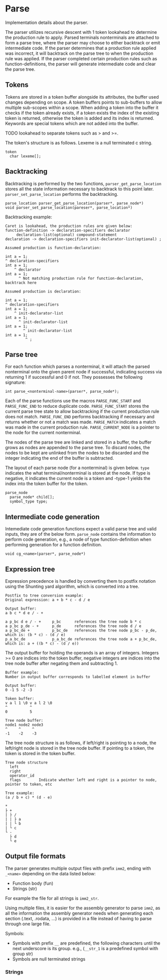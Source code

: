 # Parse

Implementation details about the parser.

The parser utilizes recursive descent with 1 token lookahead to determine the production rule to apply. Parsed terminals nonterminals are attached to form a parse tree, where the parser may choose to either backtrack or emit intermediate code. If the parser determines that a production rule applied was incorrect, it will backtrack on the parse tree to when the production rule was applied. If the parser completed certain production rules such as function-definitions, the parser will generate intermediate code and clear the parse tree.

## Tokens

Tokens are stored in a token buffer alongside its attributes, the buffer used changes depending on scope. A token buffers points to sub-buffers to allow multiple sub-scopes within a scope. When adding a token into the buffer it checks if the token already exists, if a token exists the index of the existing token is returned, otherwise the token is added and its index is returned. Keywords are special tokens which are not added into the buffer.

TODO lookahead to separate tokens such as > and >=.

The token's structure is as follows. Lexeme is a null terminated c string.

```
token
  char lexeme[];
```

## Backtracking

Backtracking is performed by the two functions, `parser_get_parse_location` stores all the state information necessary to backtrack to this point later. `parser_set_parse_location` performs the backtracking.

```
parse_location parser_get_parse_location(parser*, parse_node*)
void parser_set_parse_location(pareser*, parse_location*)
```

Backtracking example:

```
Caret is lookahead, the production rules are given below:
function-definition -> declaration-specifiers declarator
     declaration-list(optional) compound-statement
declaration -> declaration-specifiers init-declarator-list(optional) ;

Assumed production is function-declaration:

int a = 1;
^ declaration-specifiers
int a = 1;
    ^ declarator
int a = 1;
      ^ Not matching production rule for function-declaration, backtrack here

Assumed production is declaration:

int a = 1;
^ declaration-specifiers
int a = 1;
    ^ init-declarator-list
int a = 1;
      ^ init-declarator-list
int a = 1;
        ^ init-declarator-list
int a = 1;
         ^ ;
```

## Parse tree

For each function which parses a nonterminal, it will attach the parsed nonterminal onto the given parent node if successful, indicating success via returning 1 if successful and 0 if not. They possesses the following signature:

```
int parse_<nonterminal-name>(parser*, parse_node*);
```

Each of the parse functions use the macros `PARSE_FUNC_START` and `PARSE_FUNC_END` to reduce duplicate code. `PARSE_FUNC_START` stores the current parse tree state to allow backtracking if the current production rule does not match. `PARSE_FUNC_END` performs backtracking if necessary and returns whether or not a match was made. `PARSE_MATCH` indicates a match was made in the current production rule. `PARSE_CURRENT_NODE` is a pointer to the node for the current nonterminal.

The nodes of the parse tree are linked and stored in a buffer, the buffer grows as nodes are appended to the parse tree. To discard nodes, the nodes to be kept are unlinked from the nodes to be discarded and the integer indicating the end of the buffer is subtracted.

The layout of each parse node (for a nonterminal) is given below. `type` indicates the what terminal/nonterminal is stored at the node. If type is negative, it indicates the current node is a token and -type-1 yields the index into the token buffer for the token.

```
parse_node
  parse_node* child[];
  symbol_type type;
```

## Intermediate code generation

Intemediate code generation functions expect a valid parse tree and valid inputs, they are of the below form. `parse_node` contains the information to perform code generation, e.g., a node of type function-definition when performing generation for a function definition.

```
void cg_<name>(parser*, parse_node*)
```

## Expression tree

Expression precedence is handled by converting them to postfix notation using the Shunting yard algorithm, which is converted into a tree.

```
Postfix to tree conversion example:
Original expression: a + b * c - d / e

Output buffer:
a b c * d e / - +

a p_bc d e / - +     p_bc      references the tree node b * c
a p_bc p_de - +      p_de      references the tree node d / e
a p_bc_de +          p_bc_de   references the tree node p_bc - p_de, which is: (b * c) - (d / e)
p_a_bc_de            p_a_bc_de references the tree node a + p_bc_de, which is: a + ((b * c) - (d / e))
```

The output buffer for holding the operands is an array of integers. Integers \>= 0 are indices into the token buffer, negative integers are indices into the tree node buffer after negating them and subtracting 1.

```
Buffer example:
Number in output buffer corresponds to labelled element in buffer

Output buffer:
0 -1 5 -2 -3

Token buffer:
v a l 1 \0 v a l 2 \0
^          ^
0          5

Tree node buffer:
node1 node2 node3
^     ^     ^
-1    -2    -3
```

The tree node structure is as follows, if left/right is pointing to a node, the left/right node is stored in the tree node buffer. If pointing to a token, the token is stored in the token buffer.

```
Tree node structure
  left
  right
  operator_id
  flags        Indicate whether left and right is a pointer to node, pointer to token, etc
```

```
Tree example:
(a / b + c) * (d - e)

*
├ +
| ├ /
| | ├ a
| | └ b
| └ c
└ -
  ├ d
  └ e
```

## Output file formats

The parser generates multiple output files with prefix `imm2`, ending with `_<name>` depending on the data listed below:

- Function body (fun)
- Strings (str)

For example the file for all strings is `imm2_str`.

Using multiple files, it is easier for the assembly generator to parse `imm2`, as all the information the assembly generator needs when generating each section (.text, .rodata, ...) is provided in a file instead of having to parse through one large file.

Symbols:

- Symbols with prefix `__` are predefined, the following characters until the next underscore is its group. e.g., (`__str_1` is a predefined symbol with group str)
- Symbols are null terminated strings

### Strings

